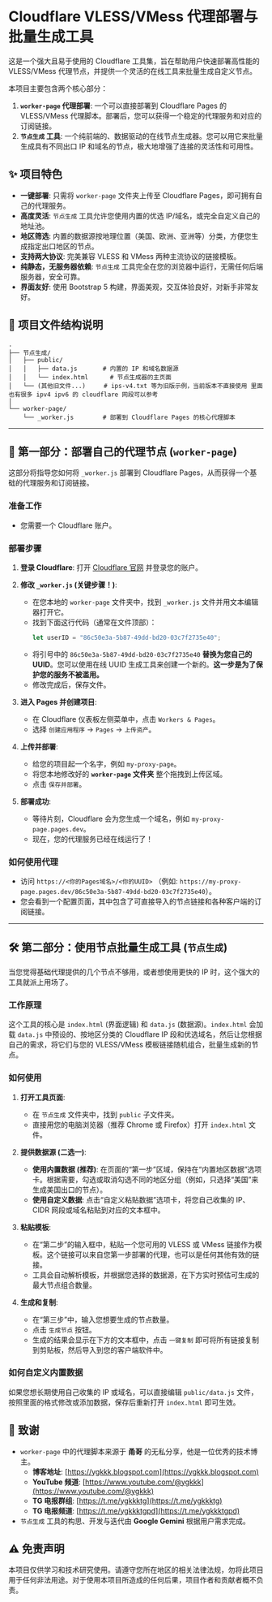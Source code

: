 # Cloudflare VLESS/VMess 代理部署与批量生成工具

这是一个强大且易于使用的 Cloudflare 工具集，旨在帮助用户快速部署高性能的 VLESS/VMess 代理节点，并提供一个灵活的在线工具来批量生成自定义节点。

本项目主要包含两个核心部分：

1.  **`worker-page` 代理部署**: 一个可以直接部署到 Cloudflare Pages 的 VLESS/VMess 代理脚本。部署后，您可以获得一个稳定的代理服务和对应的订阅链接。
2.  **`节点生成` 工具**: 一个纯前端的、数据驱动的在线节点生成器。您可以用它来批量生成具有不同出口 IP 和域名的节点，极大地增强了连接的灵活性和可用性。

## ✨ 项目特色

*   **一键部署**: 只需将 `worker-page` 文件夹上传至 Cloudflare Pages，即可拥有自己的代理服务。
*   **高度灵活**: `节点生成` 工具允许您使用内置的优选 IP/域名，或完全自定义自己的地址池。
*   **地区筛选**: 内置的数据源按地理位置（美国、欧洲、亚洲等）分类，方便您生成指定出口地区的节点。
*   **支持两大协议**: 完美兼容 VLESS 和 VMess 两种主流协议的链接模板。
*   **纯静态，无服务器依赖**: `节点生成` 工具完全在您的浏览器中运行，无需任何后端服务器，安全可靠。
*   **界面友好**: 使用 Bootstrap 5 构建，界面美观，交互体验良好，对新手非常友好。

## 📁 项目文件结构说明

```
.
├── 节点生成/
│   ├── public/
│   │   ├── data.js       # 内置的 IP 和域名数据源
│   │   └── index.html      # 节点生成器的主页面
│   └── (其他旧文件...)     # ips-v4.txt 等为旧版示例，当前版本不直接使用 里面也有很多 ipv4 ipv6 的 cloudflare 网段可以参考
│
└── worker-page/
    └── _worker.js        # 部署到 Cloudflare Pages 的核心代理脚本
```

---

## 🚀 第一部分：部署自己的代理节点 (`worker-page`)

这部分将指导您如何将 `_worker.js` 部署到 Cloudflare Pages，从而获得一个基础的代理服务和订阅链接。

### 准备工作
*   您需要一个 Cloudflare 账户。

### 部署步骤

1.  **登录 Cloudflare**:
    打开 [Cloudflare 官网](https://dash.cloudflare.com/) 并登录您的账户。

2.  **修改 `_worker.js` (关键步骤！)**:
    *   在您本地的 `worker-page` 文件夹中，找到 `_worker.js` 文件并用文本编辑器打开它。
    *   找到下面这行代码（通常在文件顶部）：
        ```javascript
        let userID = "86c50e3a-5b87-49dd-bd20-03c7f2735e40";
        ```
    *   将引号中的 `86c50e3a-5b87-49dd-bd20-03c7f2735e40` **替换为您自己的 UUID**。您可以使用在线 UUID 生成工具来创建一个新的。**这一步是为了保护您的服务不被滥用。**
    *   修改完成后，保存文件。

3.  **进入 Pages 并创建项目**:
    *   在 Cloudflare 仪表板左侧菜单中，点击 `Workers & Pages`。
    *   选择 `创建应用程序` -> `Pages` -> `上传资产`。

4.  **上传并部署**:
    *   给您的项目起一个名字，例如 `my-proxy-page`。
    *   将您本地修改好的 **`worker-page` 文件夹** 整个拖拽到上传区域。
    *   点击 `保存并部署`。

5.  **部署成功**:
    *   等待片刻，Cloudflare 会为您生成一个域名，例如 `my-proxy-page.pages.dev`。
    *   现在，您的代理服务已经在线运行了！

### 如何使用代理

*   访问 `https://<你的Pages域名>/<你的UUID>` （例如: `https://my-proxy-page.pages.dev/86c50e3a-5b87-49dd-bd20-03c7f2735e40`）。
*   您会看到一个配置页面，其中包含了可直接导入的节点链接和各种客户端的订阅链接。

---

## 🛠️ 第二部分：使用节点批量生成工具 (`节点生成`)

当您觉得基础代理提供的几个节点不够用，或者想使用更快的 IP 时，这个强大的工具就派上用场了。

### 工作原理
这个工具的核心是 `index.html` (界面逻辑) 和 `data.js` (数据源)。`index.html` 会加载 `data.js` 中预设的、按地区分类的 Cloudflare IP 段和优选域名，然后让您根据自己的需求，将它们与您的 VLESS/VMess 模板链接随机组合，批量生成新的节点。

### 如何使用

1.  **打开工具页面**:
    *   在 `节点生成` 文件夹中，找到 `public` 子文件夹。
    *   直接用您的电脑浏览器（推荐 Chrome 或 Firefox）打开 `index.html` 文件。

2.  **提供数据源 (二选一)**:
    *   **使用内置数据 (推荐)**: 在页面的“第一步”区域，保持在“内置地区数据”选项卡。根据需要，勾选或取消勾选不同的地区分组（例如，只选择“美国”来生成美国出口的节点）。
    *   **使用自定义数据**: 点击“自定义粘贴数据”选项卡，将您自己收集的 IP、CIDR 网段或域名粘贴到对应的文本框中。

3.  **粘贴模板**:
    *   在“第二步”的输入框中，粘贴一个您可用的 VLESS 或 VMess 链接作为模板。这个链接可以来自您第一步部署的代理，也可以是任何其他有效的链接。
    *   工具会自动解析模板，并根据您选择的数据源，在下方实时预估可生成的最大节点组合数量。

4.  **生成和复制**:
    *   在“第三步”中，输入您想要生成的节点数量。
    *   点击 `生成节点` 按钮。
    *   生成的结果会显示在下方的文本框中，点击 `一键复制` 即可将所有链接复制到剪贴板，然后导入到您的客户端软件中。

### 如何自定义内置数据
如果您想长期使用自己收集的 IP 或域名，可以直接编辑 `public/data.js` 文件，按照里面的格式修改或添加数据，保存后重新打开 `index.html` 即可生效。

## 🙏 致谢

*   `worker-page` 中的代理脚本来源于 **甬哥** 的无私分享，他是一位优秀的技术博主。
    *   **博客地址**: [https://ygkkk.blogspot.com](https://ygkkk.blogspot.com)
    *   **YouTube 频道**: [https://www.youtube.com/@ygkkk](https://www.youtube.com/@ygkkk)
    *   **TG 电报群组**: [https://t.me/ygkkktg](https://t.me/ygkkktg)
    *   **TG 电报频道**: [https://t.me/ygkkktgpd](https://t.me/ygkkktgpd)
*   `节点生成` 工具的构思、开发与迭代由 **Google Gemini** 根据用户需求完成。

## ⚠️ 免责声明

本项目仅供学习和技术研究使用。请遵守您所在地区的相关法律法规，勿将此项目用于任何非法用途。对于使用本项目所造成的任何后果，项目作者和贡献者概不负责。